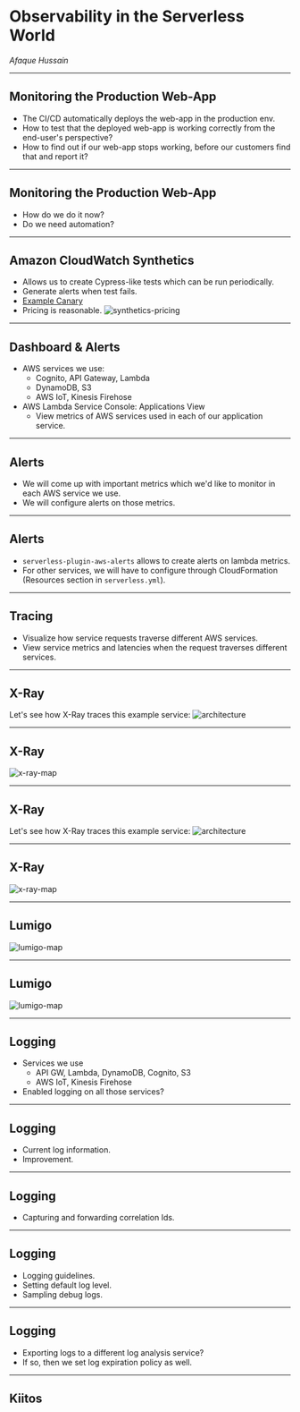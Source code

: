# Observability in the Serverless World
*Afaque Hussain*

---

## Monitoring the Production Web-App

* The CI/CD automatically deploys the web-app in the production env.
* How to test that the deployed web-app is working correctly from the end-user's perspective?
* How to find out if our web-app stops working, before our customers find that and report it?

----

## Monitoring the Production Web-App

* How do we do it now?
* Do we need automation?

----

## Amazon CloudWatch Synthetics

* Allows us to create Cypress-like tests which can be run periodically.
* Generate alerts when test fails.
* [Example Canary](https://eu-central-1.console.aws.amazon.com/cloudwatch/home?region=eu-central-1#synthetics:canary/detail/ccl-dev)
* Pricing is reasonable.
  ![synthetics-pricing](img/synthetics-pricing.png)

---

## Dashboard & Alerts

* AWS services we use:
  - Cognito, API Gateway, Lambda
  - DynamoDB, S3
  - AWS IoT, Kinesis Firehose
* AWS Lambda Service Console: Applications View
  - View metrics of AWS services used in each of our application service.

----

## Alerts

* We will come up with important metrics which we'd like to monitor in each AWS service we use.
* We will configure alerts on those metrics.

----

## Alerts

* `serverless-plugin-aws-alerts` allows to create alerts on lambda metrics.
* For other services, we will have to configure through CloudFormation (Resources section in `serverless.yml`).

---

## Tracing

* Visualize how service requests traverse different AWS services.
* View service metrics and latencies when the request traverses different services.

----

## X-Ray

Let's see how X-Ray traces this example service:
![architecture](img/serverless-logging.png)

----

## X-Ray
![x-ray-map](img/tracing-xray-apigw.png)

----

## X-Ray

Let's see how X-Ray traces this example service:
![architecture](img/aws-iot-firehose-s3.png)

----


## X-Ray
![x-ray-map](img/tracing-aws-iot-x-ray.png)

----

## Lumigo

![lumigo-map](img/tracing-in-lumigo.png)

---

## Lumigo

![lumigo-map](img/tracing-lumigo-view-request-response.png)

---

## Logging

* Services we use
  - API GW, Lambda, DynamoDB, Cognito, S3
  - AWS IoT, Kinesis Firehose
* Enabled logging on all those services?

----

## Logging

* Current log information.
* Improvement.

----

## Logging

* Capturing and forwarding correlation Ids.

----

## Logging

* Logging guidelines.
* Setting default log level.
* Sampling debug logs.

----

## Logging

* Exporting logs to a different log analysis service?
* If so, then we set log expiration policy as well.

---

## Kiitos